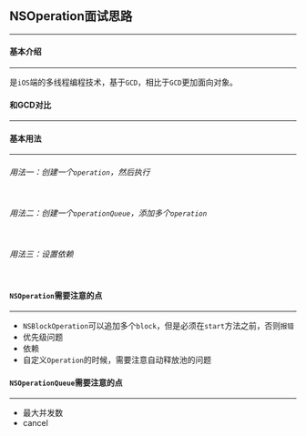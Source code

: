 ## NSOperation面试思路

---------



#### 基本介绍

--------

是`iOS`端的多线程编程技术，基于`GCD`，相比于`GCD`更加面向对象。



#### 和GCD对比

----------





#### 基本用法

-----------

###### 用法一：创建一个`operation`，然后执行

```objective-c

```



###### 用法二：创建一个`operationQueue`，添加多个`operation`

```objective-c

```



###### 用法三：设置依赖

```objective-c

```





#### `NSOperation`需要注意的点

-------------

- `NSBlockOperation`可以追加多个`block`，但是必须在`start`方法之前，否则`报错`
- 优先级问题
- 依赖
- 自定义`Operation`的时候，需要注意自动释放池的问题



#### `NSOperationQueue`需要注意的点

-------

- 最大并发数
- cancel